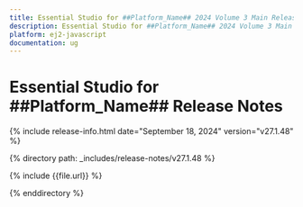 ```yaml
---
title: Essential Studio for ##Platform_Name## 2024 Volume 3 Main Release Release Notes  
description: Essential Studio for ##Platform_Name## 2024 Volume 3 Main Release Release Notes  
platform: ej2-javascript
documentation: ug
---
```


# Essential Studio for ##Platform_Name##  Release Notes  

{% include release-info.html date="September 18, 2024"  version="v27.1.48" %}

{% directory path: _includes/release-notes/v27.1.48 %}

{% include {{file.url}} %}

{% enddirectory %}